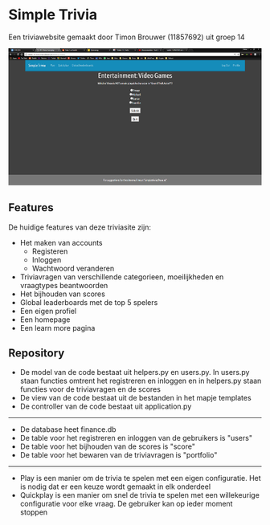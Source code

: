 # Simple Trivia

Een triviawebsite gemaakt door Timon Brouwer (11857692) uit groep 14

![schets](schetsen/Screenshot.png)


## Features

De huidige features van deze triviasite zijn:

- Het maken van accounts
  - Registeren
  - Inloggen
  - Wachtwoord veranderen
- Triviavragen van verschillende categorieen, moeilijkheden en vraagtypes beantwoorden
- Het bijhouden van scores
- Global leaderboards met de top 5 spelers
- Een eigen profiel
- Een homepage
- Een learn more pagina

## Repository

- De model van de code bestaat uit helpers.py en users.py. In users.py staan functies omtrent het registreren en inloggen en in helpers.py staan functies voor de triviavragen en de scores
- De view van de code bestaat uit de bestanden in het mapje templates
- De controller van de code bestaat uit application.py
-------------
- De database heet finance.db
- De table voor het registreren en inloggen van de gebruikers is "users"
- De table voor het bijhouden van de scores is "score"
- De table voor het bewaren van de triviavragen is "portfolio"
-------------
- Play is een manier om de trivia te spelen met een eigen configuratie. Het is nodig dat er een keuze wordt gemaakt in elk onderdeel
- Quickplay is een manier om snel de trivia te spelen met een willekeurige configuratie voor elke vraag. De gebruiker kan op ieder moment stoppen
